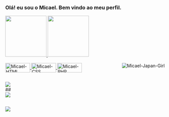 ### Olá! eu sou o Micael. Bem vindo ao meu perfil.

<div>
  <a href="https://github.com/MicaelChaves">
  <img height="130em" src="https://github-readme-stats.vercel.app/api?username=MicaelChaves&show_icons=true&theme=dark&include_all_commits=true&count_private=true"/>
  <img height="130em" src="https://github-readme-stats.vercel.app/api/top-langs/?username=MicaelChaves&layout=compact&langs_count=7&theme=dark"/>
</div>
  
<div style="display: inline_block"><br>
  <img align="center" alt="Micael-HTML" height="30" width="78" src="https://img.shields.io/badge/HTML5-E34F26?style=for-the-badge&logo=html5&logoColor=white">
  <img align="center" alt="Micael-CSS" height="30" width="78" src="https://img.shields.io/badge/CSS3-1572B6?style=for-the-badge&logo=css3&logoColor=white">
  <img align="center" alt="Micael-PHP" height="30" width="78" src="https://img.shields.io/badge/PHP-777BB4?style=for-the-badge&logo=php&logoColor=white">
  
  <img align="right" alt="Micael-Japan-Girl" src="https://cdn.discordapp.com/attachments/795358919417397249/825430589581688872/hi.gif">
</div>
  
  ##

  <div>
  <a href="https://www.instagram.com/micael.chaves_/" target="_blank"> <img src="https://img.shields.io/badge/Instagram-E4405F?style=for-the-badge&logo=instagram&logoColor=white" target="_blank"></a>
  </div>
  ##
  <div>
  <a href = "mailto:micaelgpchaves@gmail.com"><img src="https://img.shields.io/badge/Gmail-D14836?style=for-the-badge&logo=gmail&logoColor=white" target="_blank"></a>
  </div>
  
  <!--<a href="https://discord.gg/" target="_blank"><img src="https://img.shields.io/badge/Discord-7289DA?style=for-the-badge&logo=discord&logoColor=white" target="_blank"></a>-->
  ##
  <div>
  <a href="https://t.me/MicaelChaves" target="_blank"><img src="https://img.shields.io/badge/Telegram-2CA5E0?style=for-the-badge&logo=telegram&logoColor=white" target="_blank"></a>
  </div>
